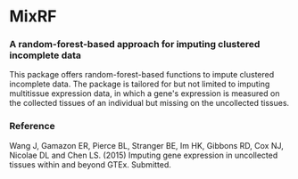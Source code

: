 MixRF
=====

### A random-forest-based approach for imputing clustered incomplete data

This package offers random-forest-based functions to impute clustered incomplete data. The package is tailored for but not limited to imputing multitissue expression data, in which a gene's expression is measured on the collected tissues of an individual but missing on the uncollected tissues.

### Reference

Wang J, Gamazon ER, Pierce BL, Stranger BE, Im HK, Gibbons RD, Cox NJ, Nicolae DL and Chen LS. (2015) Imputing gene expression in uncollected tissues within and beyond GTEx. Submitted.